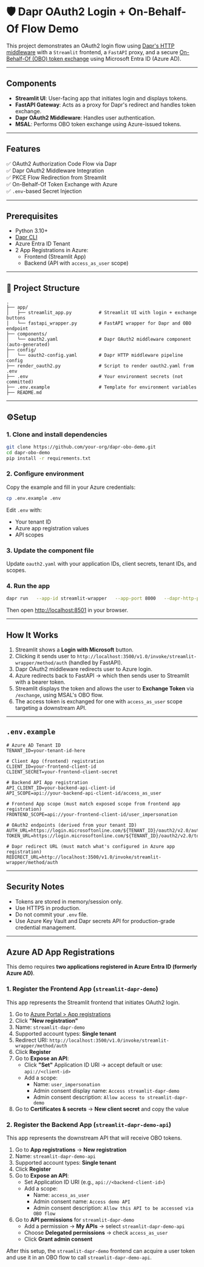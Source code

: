 # 🛡️ Dapr OAuth2 Login + On-Behalf-Of Flow Demo

This project demonstrates an OAuth2 login flow using [Dapr's HTTP middleware](https://docs.dapr.io/reference/components/middleware/http/middleware-oauth2/) with a `Streamlit` frontend, a `FastAPI` proxy, and a secure [On-Behalf-Of (OBO) token exchange](https://learn.microsoft.com/en-us/azure/active-directory/develop/v2-oauth2-on-behalf-of-flow) using Microsoft Entra ID (Azure AD).

---

## Components

- **Streamlit UI**: User-facing app that initiates login and displays tokens.
- **FastAPI Gateway**: Acts as a proxy for Dapr's redirect and handles token exchange.
- **Dapr OAuth2 Middleware**: Handles user authentication.
- **MSAL**: Performs OBO token exchange using Azure-issued tokens.

---

## Features

✅ OAuth2 Authorization Code Flow via Dapr  
✅ Dapr OAuth2 Middleware Integration  
✅ PKCE Flow Redirection from Streamlit  
✅ On-Behalf-Of Token Exchange with Azure  
✅ `.env`-based Secret Injection

---

## Prerequisites

- Python 3.10+
- [Dapr CLI](https://docs.dapr.io/get-dapr/cli/)
- Azure Entra ID Tenant
- 2 App Registrations in Azure:
  - Frontend (Streamlit App)
  - Backend (API with `access_as_user` scope)

---

## 📁 Project Structure

```
.
├── app/
│   ├── streamlit_app.py          # Streamlit UI with login + exchange buttons
│   └── fastapi_wrapper.py        # FastAPI wrapper for Dapr and OBO endpoint
├── components/
│   └── oauth2.yaml               # Dapr OAuth2 middleware component (auto-generated)
├── config/
│   └── oauth2-config.yaml        # Dapr HTTP middleware pipeline config
├── render_oauth2.py              # Script to render oauth2.yaml from .env
├── .env                          # Your environment secrets (not committed)
├── .env.example                  # Template for environment variables
├── README.md
```

---

## ⚙Setup

### 1. Clone and install dependencies

```bash
git clone https://github.com/your-org/dapr-obo-demo.git
cd dapr-obo-demo
pip install -r requirements.txt
```

### 2. Configure environment

Copy the example and fill in your Azure credentials:

```bash
cp .env.example .env
```

Edit `.env` with:
- Your tenant ID
- Azure app registration values
- API scopes

### 3. Update the component file

Update `oauth2.yaml` with your application IDs, client secrets, tenant IDs, and scopes.

### 4. Run the app

```bash
dapr run   --app-id streamlit-wrapper   --app-port 8000   --dapr-http-port 3500   --config ./config/oauth2-config.yaml   --resources-path ./components   --log-level debug   -- uvicorn app.fastapi_wrapper:app --host 0.0.0.0 --port 8000
```

Then open [http://localhost:8501](http://localhost:8501) in your browser.

---

## How It Works

1. Streamlit shows a **Login with Microsoft** button.
2. Clicking it sends user to `http://localhost:3500/v1.0/invoke/streamlit-wrapper/method/auth` (handled by FastAPI).
3. Dapr OAuth2 middleware redirects user to Azure login.
4. Azure redirects back to FastAPI → which then sends user to Streamlit with a bearer token.
5. Streamlit displays the token and allows the user to **Exchange Token** via `/exchange`, using MSAL's OBO flow.
6. The access token is exchanged for one with `access_as_user` scope targeting a downstream API.

---

## `.env.example`

```env
# Azure AD Tenant ID
TENANT_ID=your-tenant-id-here

# Client App (frontend) registration
CLIENT_ID=your-frontend-client-id
CLIENT_SECRET=your-frontend-client-secret

# Backend API App registration
API_CLIENT_ID=your-backend-api-client-id
API_SCOPE=api://your-backend-api-client-id/access_as_user

# Frontend App scope (must match exposed scope from frontend app registration)
FRONTEND_SCOPE=api://your-frontend-client-id/user_impersonation

# OAuth2 endpoints (derived from your tenant ID)
AUTH_URL=https://login.microsoftonline.com/${TENANT_ID}/oauth2/v2.0/authorize
TOKEN_URL=https://login.microsoftonline.com/${TENANT_ID}/oauth2/v2.0/token

# Dapr redirect URL (must match what's configured in Azure app registration)
REDIRECT_URL=http://localhost:3500/v1.0/invoke/streamlit-wrapper/method/auth
```

---

## Security Notes

- Tokens are stored in memory/session only.
- Use HTTPS in production.
- Do not commit your `.env` file.
- Use Azure Key Vault and Dapr secrets API for production-grade credential management.

---

## Azure AD App Registrations

This demo requires **two applications registered in Azure Entra ID (formerly Azure AD)**.

### 1. Register the Frontend App (`streamlit-dapr-demo`)

This app represents the Streamlit frontend that initiates OAuth2 login.

1. Go to [Azure Portal > App registrations](https://portal.azure.com/#view/Microsoft_AAD_RegisteredApps)
2. Click **"New registration"**
3. Name: `streamlit-dapr-demo`
4. Supported account types: **Single tenant**
5. Redirect URI: `http://localhost:3500/v1.0/invoke/streamlit-wrapper/method/auth`
6. Click **Register**
7. Go to **Expose an API**:
   - Click **"Set"** Application ID URI → accept default or use: `api://<client-id>`
   - Add a scope:
     - Name: `user_impersonation`
     - Admin consent display name: `Access streamlit-dapr-demo`
     - Admin consent description: `Allow access to streamlit-dapr-demo`
8. Go to **Certificates & secrets** → **New client secret** and copy the value

### 2. Register the Backend App (`streamlit-dapr-demo-api`)

This app represents the downstream API that will receive OBO tokens.

1. Go to **App registrations** → **New registration**
2. Name: `streamlit-dapr-demo-api`
3. Supported account types: **Single tenant**
4. Click **Register**
5. Go to **Expose an API**:
   - Set Application ID URI (e.g., `api://<backend-client-id>`)
   - Add a scope:
     - Name: `access_as_user`
     - Admin consent name: `Access demo API`
     - Admin consent description: `Allow this API to be accessed via OBO flow`
6. Go to **API permissions** for `streamlit-dapr-demo`
   - Add a permission → **My APIs** → select `streamlit-dapr-demo-api`
   - Choose **Delegated permissions** → check `access_as_user`
   - Click **Grant admin consent**

After this setup, the `streamlit-dapr-demo` frontend can acquire a user token and use it in an OBO flow to call `streamlit-dapr-demo-api`.
